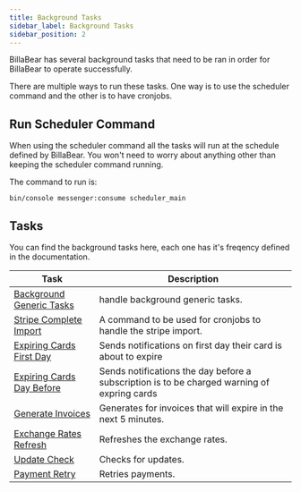 ```yaml
---
title: Background Tasks
sidebar_label: Background Tasks
sidebar_position: 2
---
```

BillaBear has several background tasks that need to be ran in order for BillaBear to operate successfully.

There are multiple ways to run these tasks. One way is to use the scheduler command and the other is to have cronjobs.

## Run Scheduler Command

When using the scheduler command all the tasks will run at the schedule defined by BillaBear. You won't need to worry about anything other than keeping the scheduler command running.

The command to run is:  

```
bin/console messenger:consume scheduler_main
```

## Tasks

You can find the background tasks here, each one has it's freqency defined in the documentation.

| Task | Description |
| --- | --- |
| [Background Generic Tasks](./background_generic) |  handle background generic tasks. |
| [Stripe Complete Import](./stripe_complete_import) | A command to be used for cronjobs to handle the stripe import. |
| [Expiring Cards First Day](./expiring_cards_first_day) | Sends notifications on first day their card is about to expire |
| [Expiring Cards Day Before](./expiring_cards_day_before) | Sends notifications the day before a subscription is to be charged warning of expring cards |
| [Generate Invoices](./generate_invoices) | Generates for invoices that will expire in the next 5 minutes. |
| [Exchange Rates Refresh](./exchange_rates_refresh) | Refreshes the exchange rates. |
| [Update Check](./update_check) | Checks for updates. |
| [Payment Retry](./payment_retries) | Retries payments. |